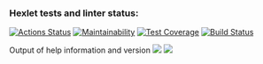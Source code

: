 ### Hexlet tests and linter status:
[![Actions Status](https://github.com/casanex/java-project-71/workflows/hexlet-check/badge.svg)](https://github.com/casanex/java-project-71/actions)
[![Maintainability](https://api.codeclimate.com/v1/badges/e65f6e0fca5f0e557faf/maintainability)](https://codeclimate.com/github/casanex/java-project-71/maintainability)
[![Test Coverage](https://api.codeclimate.com/v1/badges/e65f6e0fca5f0e557faf/test_coverage)](https://codeclimate.com/github/casanex/java-project-71/test_coverage)
[![Build Status](https://app.travis-ci.com/casanex/java-project-71.svg?branch=main)](https://app.travis-ci.com/casanex/java-project-71)

Output of help information and version
<a href="https://asciinema.org/a/WnIN0CbQXgiyjbJYSz4IaJFVs" target="_blank"><img src="https://asciinema.org/a/WnIN0CbQXgiyjbJYSz4IaJFVs.svg" /></a>
<a href="https://asciinema.org/a/9nCGe08Ca1mr6OCr8yDXHDoAe" target="_blank"><img src="https://asciinema.org/a/9nCGe08Ca1mr6OCr8yDXHDoAe.svg" /></a>

